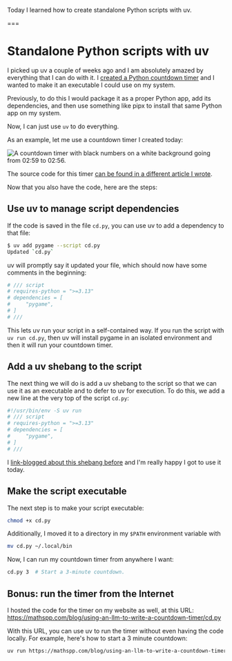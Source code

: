 Today I learned how to create standalone Python scripts with uv.

===


# Standalone Python scripts with uv

I picked up uv a couple of weeks ago and I am absolutely amazed by everything that I can do with it.
I [created a Python countdown timer](/blog/using-an-llm-to-write-a-countdown-timer) and I wanted to make it an executable I could use on my system.

Previously, to do this I would package it as a proper Python app, add its dependencies, and then use something like pipx to install that same Python app on my system.

Now, I can just use `uv` to do everything.

As an example, let me use a countdown timer I created today:

![A countdown timer with black numbers on a white background going from 02:59 to 02:56.](/blog/using-an-llm-to-write-a-countdown-timer/_timer_demo.gif "The timer.")

The source code for this timer [can be found in a different article I wrote](/blog/using-an-llm-to-write-a-countdown-timer#full-source-code-for-the-countdown-timer).

Now that you also have the code, here are the steps:

## Use uv to manage script dependencies

If the code is saved in the file `cd.py`, you can use uv to add a dependency to that file:

```bash
$ uv add pygame --script cd.py
Updated `cd.py`
```

uv will promptly say it updated your file, which should now have some comments in the beginning:

```py
# /// script
# requires-python = ">=3.13"
# dependencies = [
#     "pygame",
# ]
# ///
```

This lets uv run your script in a self-contained way.
If you run the script with `uv run cd.py`, then uv will install pygame in an isolated environment and then it will run your countdown timer.

## Add a uv shebang to the script

The next thing we will do is add a uv shebang to the script so that we can use it as an executable and to defer to uv for execution.
To do this, we add a new line at the very top of the script `cd.py`:

```py
#!/usr/bin/env -S uv run
# /// script
# requires-python = ">=3.13"
# dependencies = [
#     "pygame",
# ]
# ///
```

I [link-blogged about this shebang before](/link-blog/simonwillison-net-2024-aug-21-usrbinenv-uv-run) and I'm really happy I got to use it today.

## Make the script executable

The next step is to make your script executable:

```bash
chmod +x cd.py
```

Additionally, I moved it to a directory in my `$PATH` environment variable with

```bash
mv cd.py ~/.local/bin
```

Now, I can run my countdown timer from anywhere I want:

```bash
cd.py 3  # Start a 3-minute countdown.
```

## Bonus: run the timer from the Internet

I hosted the code for the timer on my website as well, at this URL: https://mathspp.com/blog/using-an-llm-to-write-a-countdown-timer/cd.py

With this URL, you can use uv to run the timer without even having the code locally.
For example, here's how to start a 3 minute countdown:

```bash
uv run https://mathspp.com/blog/using-an-llm-to-write-a-countdown-timer/cd.py 3
```
